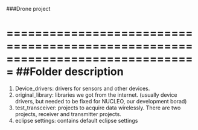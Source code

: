 ###Drone project

===============================================================================
##Folder description
===============================================================================
1. Device_drivers: drivers for sensors and other devices.
2. original_library: libraries we got from the internet. (usually device drivers, but needed to be fixed for NUCLEO, our development borad)
3. test_transceiver: projects to acquire data wirelessly. There are two projects, receiver and transmitter projects.
4. eclipse settings: contains default eclipse settings
